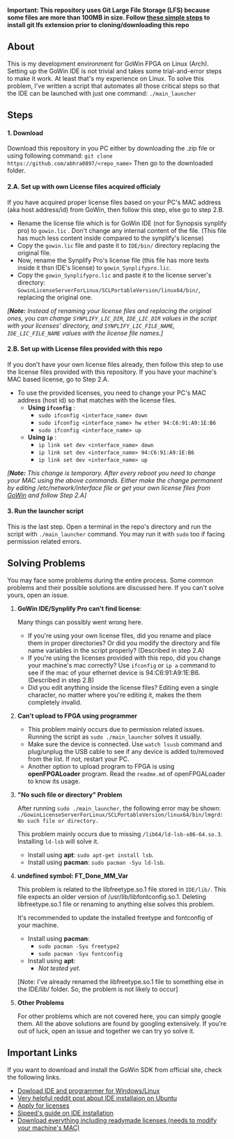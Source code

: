 **Important: This repository uses Git Large File Storage (LFS) because some files are more than 100MB in size. Follow [these simple steps](https://git-lfs.github.com/) to install git lfs extension prior to cloning/downloading this repo**

## About

This is my development environment for GoWin FPGA on Linux (Arch). Setting up the GoWin IDE is not trivial and takes some trial-and-error steps to make it work. At least that's my experience on Linux. 
To solve this problem, I've written a script that automates all those critical steps so that the IDE can be launched with just one command: `./main_launcher`

## Steps

#### 1. Download

Download this repository in you PC either by downloading the .zip file or using following command:
`git clone https://github.com/abhra0897/<repo_name>`
Then go to the downloaded folder.

#### 2.A. Set up with own License files acquired officialy

If you have acquired proper license files based on your PC's MAC address (aka host address/id) from GoWin, then follow this step, else go to step 2.B.

- Rename the license file which is for GoWin IDE  (not for Synopsis synplify pro) to `gowin.lic` . Don't change any internal content of the file. (This file has much less content inside compared to the synplify's license)
- Copy the `gowin.lic` file and paste it to `IDE/bin/` directory replacing the original file.
- Now, rename the Synplify Pro's license file (this file has more texts inside it thsn IDE's license) to `gowin_Synplifypro.lic`.
- Copy the `gowin_Synplifypro.lic` and paste it to the license server's directory:  `GowinLicenseServerForLinux/SCLPortableVersion/linux64/bin/`, replacing the original one.

*[**Note:** Instead of renaming your license files and replacing the original ones, you can change `SYNPLIFY_LIC_DIR`, `IDE_LIC_DIR` values in the script with your licenses' directory, and `SYNPLIFY_LIC_FILE_NAME`, `IDE_LIC_FILE_NAME` values with the license file names.]*

#### 2.B. Set up with License files provided with this repo

If you don't have your own license files already, then follow this step to use the license files provided with this repository. If you have your machine's MAC based license, go to Step 2.A.

- To use the provided licenses, you need to change your PC's MAC address (host id) so that matches with the license files.
	- **Using `ifconfig`** :
		- `sudo ifconfig <interface_name> down`
		- `sudo ifconfig <interface_name> hw ether 94:C6:91:A9:1E:B6`
		- `sudo ifconfig <interface_name> up`
	- **Using `ip`** :
		- `ip link set dev <interface_name> down`
		- `ip link set dev <interface_name> 94:C6:91:A9:1E:B6`
		- `ip link set dev <interface_name> up`

*[**Note:** This change is temporary. After every reboot you need to change your MAC using the above commands. Either make the change permanent by editing /etc/network/interface file or get your own license files from [GoWin](https://www.gowinsemi.com/en/support/license/ "GoWin") and follow Step 2.A]*

#### 3. Run the launcher script

This is the last step. Open a terminal in the repo's directory and run the script with `./main_launcher` command.
You may run it with `sudo` too if facing permission related errors.


## Solving Problems

You may face some problems during the entire process. Some common problems and their possible solutions are discussed here. If you can't solve yours, open an issue.

1. **GoWin IDE/Synplify Pro can't find license**:

	Many things can possibly went wrong here.
	- If you're using your own license files, did you rename and place them in proper directories? Or did you modify the directory and file name variables in the script properly? (Described in step 2.A)
	- If you're using the licenses provided with this repo, did you change your machine's mac correctly? Use `ifconfig` or `ip a` command to see if the mac of your ethernet device is 94:C6:91:A9:1E:B6. (Described in step 2.B)
	- Did you edit anything inside the license files? Editing even a single character, no matter where you're editing it, makes the them completely invalid.

2. **Can't upload to FPGA using programmer**

	- This problem mainly occurs due to permission related issues. Running the script as `sudo ./main_launcher` solves it usually.
	- Make sure the device is connected. Use `watch lsusb` command and plug/unplug the USB cable to see if any device is added to/removed from the list. If not, restart your PC.
	- Another option to upload program to FPGA is using **openFPGALoader** program. Read the `readme.md` of openFPGALoader to know its usage.

3. **"No such file or directory" Problem**

	After running `sudo ./main_launcher`, the following error may be shown:
	`./GowinLicenseServerForLinux/SCLPortableVersion/linux64/bin/lmgrd: No such file or directory.`

	This problem mainly occurs due to missing `/lib64/ld-lsb-x86-64.so.3`. Installing `ld-lsb` will solve it.
	- Install using **apt**: `sudo apt-get install lsb`.
	- Install using **pacman**: `sudo pacman -Syu ld-lsb`.

4. **undefined symbol: FT_Done_MM_Var**

	This problem is related to the libfreetype.so.1 file stored in `IDE/lib/`. This file expects an older version of /usr/lib/libfontconfig.so.1. Deleting libfreetype.so.1 file or renaming to anything else solves this problem.

	It's recommended to update the installed freetype and fontconfig of your machine.
	- Install using **pacman**:
		- `sudo pacman -Syu freetype2`
		- `sudo pacman -Syu fontconfig`
	- Install using **apt**:
		- *Not tested yet*.

	[Note: I've already renamed the libfreetype.so.1 file to something else in the IDE/lib/ folder. So, the problem is not likely to occur]

5. **Other Problems**

	For other problems which are not covered here, you can simply google them. All the above solutions are found by googling extensively. If you're out of luck, open an issue and together we can try yo solve it.

## Important Links

If you want to download and install the GoWin SDK from official site, check the following links.

- [Dowload IDE and programmer for Windows/Linux](http://www.gowinsemi.com.cn/faq.aspx)
- [ Very helpful reddit post about IDE installaion on Ubuntu ](https://www.reddit.com/r/FPGA/comments/dx8yut/gowin_ide_has_anyone_managed_to_use_it/)
- [ Apply for licenses ](https://www.gowinsemi.com/en/support/license/)
- [ Sipeed's guide on IDE installation ](https://tangnano.sipeed.com/en/get_started/install-the-ide.html)
- [ Download everything including readymade licenses (needs to modify your machine's MAC) ](http://dl.sipeed.com/TANG/Nano/IDE)
